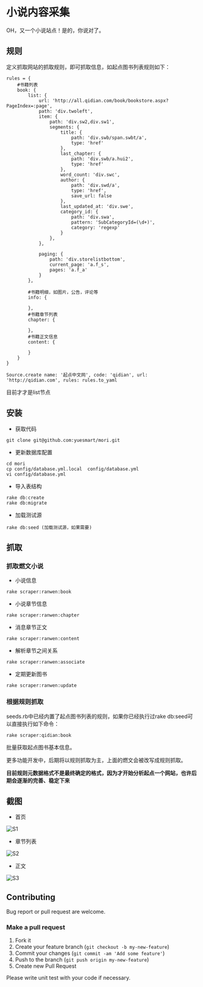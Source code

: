 # 小说内容采集
OH，又一个小说站点！是的，你说对了。

## 规则
定义抓取网站的抓取规则，即可抓取信息，如起点图书列表规则如下：

```
rules = {
    #书籍列表
    book: {
        list: {
            url: 'http://all.qidian.com/book/bookstore.aspx?PageIndex=:page',
            path: 'div.twoleft',
            item: {
                path: 'div.sw2,div.sw1',
                segments: {
                    title: {
                        path: 'div.swb/span.swbt/a',
                        type: 'href'
                    },
                    last_chapter: {
                        path: 'div.swb/a.hui2',
                        type: 'href'
                    },
                    word_count: 'div.swc',
                    author: {
                        path: 'div.swd/a',
                        type: 'href',
                        save_url: false
                    },
                    last_updated_at: 'div.swe',
                    category_id: {
                        path: 'div.swa',
                        pattern: 'SubCategoryId=(\d+)',
                        category: 'regexp'
                    }
                },
            },

            paging: {
                path: 'div.storelistbottom',
                current_page: 'a.f_s',
                pages: 'a.f_a'
            }
        },

        #书籍明细，如图片，公告，评论等
        info: {

        },
        #书籍章节列表
        chapter: {

        },
        #书籍正文信息
        content: {

        }
    }
}

Source.create name: '起点中文网', code: 'qidian', url: 'http://qidian.com', rules: rules.to_yaml
```

目前才才是list节点

## 安装
* 获取代码

```
git clone git@github.com:yuesmart/mori.git
```

* 更新数据库配置

```
cd mori
cp config/database.yml.local  config/database.yml
vi config/database.yml
```

* 导入表结构

```
rake db:create
rake db:migrate
```

* 加载测试源

```
rake db:seed (加载测试源，如果需要)
```

## 抓取

### 抓取燃文小说
* 小说信息

```
rake scraper:ranwen:book 
```

* 小说章节信息
```
rake scraper:ranwen:chapter
```

* 消息章节正文
```
rake scraper:ranwen:content
```

* 解析章节之间关系
```
rake scraper:ranwen:associate
```

* 定期更新图书
```
rake scraper:ranwen:update 
```

### 根据规则抓取
seeds.rb中已经内置了起点图书列表的规则，如果你已经执行过rake db:seed可以直接执行如下命令：
```
rake scraper:qidian:book 
```

批量获取起点图书基本信息。

更多功能开发中，后期将以规则抓取为主，上面的燃文会被改写成规则抓取。

**目前规则元数据格式不是最终确定的格式，因为才开始分析起点一个网站，也许后期会逐渐的完善、稳定下来**
## 截图

* 首页

![S1](https://raw.github.com/yuesmart/mori/master/doc/snip/Snip20131125_1.png) 

* 章节列表

![S2](https://raw.github.com/yuesmart/mori/master/doc/snip/Snip20131125_2.png) 

* 正文

![S3](https://raw.github.com/yuesmart/mori/master/doc/snip/Snip20131125_3.png) 


## Contributing

Bug report or pull request are welcome.

### Make a pull request

1. Fork it
2. Create your feature branch (`git checkout -b my-new-feature`)
3. Commit your changes (`git commit -am 'Add some feature'`)
4. Push to the branch (`git push origin my-new-feature`)
5. Create new Pull Request

Please write unit test with your code if necessary.